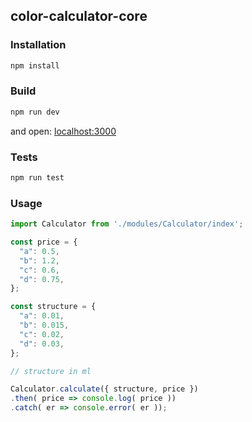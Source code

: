 ## color-calculator-core



### Installation


```bash
npm install
```

### Build

```bash
npm run dev
```
and open: [localhost:3000](http://localhost:3000/)

### Tests

```bash
npm run test
```

### Usage

```js
import Calculator from './modules/Calculator/index';

const price = {
  "a": 0.5,
  "b": 1.2,
  "c": 0.6,
  "d": 0.75,
};

const structure = {
  "a": 0.01,
  "b": 0.015,
  "c": 0.02,
  "d": 0.03,
};

// structure in ml

Calculator.calculate({ structure, price })
.then( price => console.log( price ))
.catch( er => console.error( er ));
```
